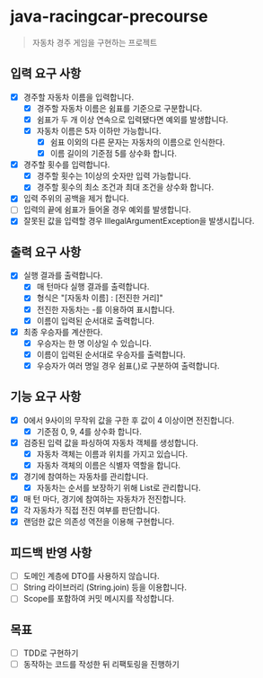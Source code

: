 # java-racingcar-precourse
> 자동차 경주 게임을 구현하는 프로젝트 

## 입력 요구 사항
- [x] 경주할 자동차 이름을 입력합니다.
  - [x] 경주할 자동차 이름은 쉼표를 기준으로 구분합니다. 
  - [x] 쉼표가 두 개 이상 연속으로 입력됐다면 예외를 발생합니다. 
  - [x] 자동차 이름은 5자 이하만 가능합니다.
    - [x] 쉼표 이외의 다른 문자는 자동차의 이름으로 인식한다.
    - [x] 이름 길이의 기준점 5를 상수화 합니다.
- [x] 경주할 횟수를 입력합니다.
  - [x] 경주할 횟수는 1이상의 숫자만 입력 가능합니다.
  - [x] 경주할 횟수의 최소 조건과 최대 조건을 상수화 합니다.
- [x] 입력 주위의 공백을 제거 합니다. 
- [ ] 입력의 끝에 쉼표가 들어올 경우 예외를 발생합니다.
- [x] 잘못된 값을 입력할 경우 IllegalArgumentException을 발생시킵니다.

## 출력 요구 사항
- [x] 실행 결과를 출력합니다. 
  - [x] 매 턴마다 실행 결과를 출력합니다.
  - [x] 형식은 "[자동차 이름] : [전진한 거리]"
  - [x] 전진한 자동차는 -를 이용하여 표시합니다.
  - [x] 이름이 입력된 순서대로 출력합니다.
- [x] 최종 우승자를 계산한다.
  - [x] 우승자는 한 명 이상일 수 있습니다.
  - [x] 이름이 입력된 순서대로 우승자를 출력합니다.
  - [x] 우승자가 여러 명일 경우 쉼표(,)로 구분하여 출력합니다.

## 기능 요구 사항
- [x] 0에서 9사이의 무작위 값을 구한 후 값이 4 이상이면 전진합니다.
  - [x] 기준점 0, 9, 4를 상수화 합니다.
- [x] 검증된 입력 값을 파싱하여 자동차 객체를 생성합니다.
  - [x] 자동차 객체는 이름과 위치를 가지고 있습니다. 
  - [x] 자동차 객체의 이름은 식별자 역할을 합니다.
- [x] 경기에 참여하는 자동차를 관리합니다.
  - [x] 자동차는 순서를 보장하기 위해 List로 관리합니다. 
- [x] 매 턴 마다, 경기에 참여하는 자동차가 전진합니다.
- [x] 각 자동차가 직접 전진 여부를 판단합니다.
- [x] 랜덤한 값은 의존성 역전을 이용해 구현합니다.

## 피드백 반영 사항 
- [ ] 도메인 계층에 DTO를 사용하지 않습니다.
- [ ] String 라이브러리 (String.join) 등을 이용합니다.
- [ ] Scope를 포함하여 커밋 메시지를 작성합니다.

## 목표
- [ ] TDD로 구현하기 
- [ ] 동작하는 코드를 작성한 뒤 리팩토링을 진행하기
